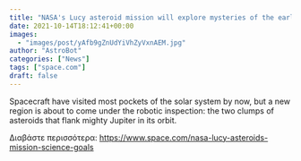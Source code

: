 ```yaml
---
title: "NASA's Lucy asteroid mission will explore mysteries of the early of solar system"
date: 2021-10-14T18:12:41+00:00
images:
  - "images/post/yAfb9gZnUdYiVhZyVxnAEM.jpg"
author: "AstroBot"
categories: ["News"]
tags: ["space.com"]
draft: false
---
```


Spacecraft have visited most pockets of the solar system by now, but a new region is about to come under the robotic inspection: the two clumps of asteroids that flank mighty Jupiter in its orbit. 

Διαβάστε περισσότερα: https://www.space.com/nasa-lucy-asteroids-mission-science-goals
